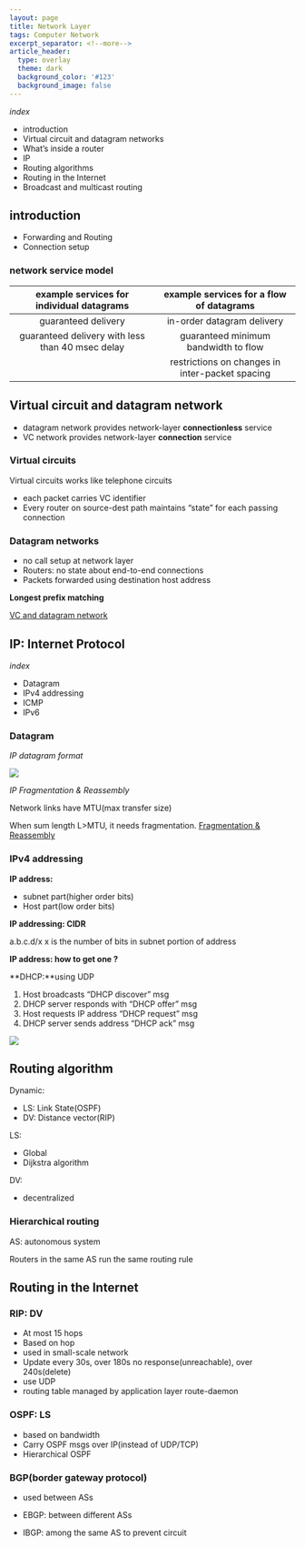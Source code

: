 ```yaml
---
layout: page
title: Network Layer
tags: Computer Network
excerpt_separator: <!--more-->
article_header:
  type: overlay
  theme: dark
  background_color: '#123'
  background_image: false
---
```


<!--more-->

_index_

- introduction
- Virtual circuit and datagram networks
- What’s inside a router 
- IP
- Routing algorithms 
- Routing in the Internet
- Broadcast and multicast routing

## introduction

- Forwarding and Routing
- Connection setup

### network service model

|    example services for individual datagrams     |    example services for a flow of datagrams     |
| :----------------------------------------------: | :---------------------------------------------: |
|               guaranteed delivery                |           in-order datagram delivery            |
| guaranteed delivery with less than 40 msec delay |      guaranteed minimum bandwidth to flow       |
|                                                  | restrictions on changes in inter-packet spacing |

## Virtual circuit and datagram network

- datagram network provides network-layer **connectionless** service
- VC network provides network-layer **connection** service

### Virtual circuits

Virtual circuits works like telephone circuits

- each packet carries VC identifier
- Every router on source-dest path maintains “state” for each passing connection

### Datagram networks

- no call setup at network layer
- Routers: no state about end-to-end connections 
- Packets forwarded using destination host address

**Longest prefix matching**

[VC and datagram network](https://blog.csdn.net/qq_22238021/article/details/80426135)

## IP: Internet Protocol

_index_

- Datagram
- IPv4 addressing
- ICMP
- IPv6

### Datagram

_IP datagram format_

![](https://encrypted-tbn3.gstatic.com/images?q=tbn:ANd9GcQV2DGaDItOTPoZrjQPlnz0Sqy2gsc_2ns07me8kOPLKtGyZhXN_KuDw-yQ)

_IP Fragmentation & Reassembly_

Network links have MTU(max transfer size)

When sum length L>MTU, it needs fragmentation.
[Fragmentation & Reassembly](https://www.cnblogs.com/sqmlinux/archive/2012/12/04/2801643.html)

### IPv4 addressing

**IP address:**

- subnet part(higher order bits)
- Host part(low order bits)

**IP addressing: CIDR**

a.b.c.d/x
x is the number of bits in subnet portion of address 

**IP address: how to get one ?**

**DHCP:**using UDP

1. Host broadcasts “DHCP discover” msg
2. DHCP server responds with “DHCP offer” msg
3. Host requests IP address “DHCP request” msg
4. DHCP server sends address “DHCP ack” msg

![](https://upload.wikimedia.org/wikipedia/commons/thumb/e/e4/DHCP_session.svg/260px-DHCP_session.svg.png)


## Routing algorithm

Dynamic:

- LS: Link State(OSPF)
- DV: Distance vector(RIP)

LS:

- Global
- Dijkstra algorithm

DV:

- decentralized 

### Hierarchical routing

AS: autonomous system

Routers in the same AS run the same routing rule

## Routing in the Internet

### RIP: DV 

- At most 15 hops
- Based on hop
- used in small-scale network
- Update every 30s, over 180s no response(unreachable), over 240s(delete)
- use UDP
- routing table managed by application layer route-daemon

### OSPF: LS

- based on bandwidth 
- Carry OSPF msgs over IP(instead of UDP/TCP)
- Hierarchical OSPF

### BGP(border gateway protocol)

- used between ASs

- EBGP: between different ASs
- IBGP: among the same AS to prevent circuit